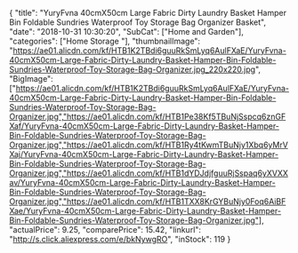 {
	"title": "YuryFvna 40cmX50cm Large Fabric Dirty Laundry Basket Hamper Bin Foldable Sundries Waterproof Toy Storage Bag Organizer Basket",
	"date": "2018-10-31 10:30:20",
	"SubCat": ["Home and Garden"],
	"categories": ["Home Storage "],
	"thumbnailImage": "https://ae01.alicdn.com/kf/HTB1K2TBdi6guuRkSmLyq6AulFXaE/YuryFvna-40cmX50cm-Large-Fabric-Dirty-Laundry-Basket-Hamper-Bin-Foldable-Sundries-Waterproof-Toy-Storage-Bag-Organizer.jpg_220x220.jpg",
	"BigImage": ["https://ae01.alicdn.com/kf/HTB1K2TBdi6guuRkSmLyq6AulFXaE/YuryFvna-40cmX50cm-Large-Fabric-Dirty-Laundry-Basket-Hamper-Bin-Foldable-Sundries-Waterproof-Toy-Storage-Bag-Organizer.jpg","https://ae01.alicdn.com/kf/HTB1Pe38Kf5TBuNjSspcq6znGFXaf/YuryFvna-40cmX50cm-Large-Fabric-Dirty-Laundry-Basket-Hamper-Bin-Foldable-Sundries-Waterproof-Toy-Storage-Bag-Organizer.jpg","https://ae01.alicdn.com/kf/HTB1Ry4tKwmTBuNjy1Xbq6yMrVXaj/YuryFvna-40cmX50cm-Large-Fabric-Dirty-Laundry-Basket-Hamper-Bin-Foldable-Sundries-Waterproof-Toy-Storage-Bag-Organizer.jpg","https://ae01.alicdn.com/kf/HTB1dYDJdjfguuRjSspaq6yXVXXav/YuryFvna-40cmX50cm-Large-Fabric-Dirty-Laundry-Basket-Hamper-Bin-Foldable-Sundries-Waterproof-Toy-Storage-Bag-Organizer.jpg","https://ae01.alicdn.com/kf/HTB1TXX8KrGYBuNjy0Foq6AiBFXae/YuryFvna-40cmX50cm-Large-Fabric-Dirty-Laundry-Basket-Hamper-Bin-Foldable-Sundries-Waterproof-Toy-Storage-Bag-Organizer.jpg"],
	"actualPrice": 9.25,
	"comparePrice": 15.42,
	"linkurl": "http://s.click.aliexpress.com/e/bkNywgRO",
	"inStock": 119
}
